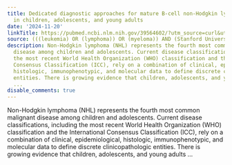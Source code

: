 ```yaml
---
title: Dedicated diagnostic approaches for mature B-cell non-Hodgkin lymphomas occurring
  in children, adolescents, and young adults
date: '2024-11-20'
linkTitle: https://pubmed.ncbi.nlm.nih.gov/39564602/?utm_source=curl&utm_medium=rss&utm_campaign=pubmed-2&utm_content=1Rkszs2HVZ2RHP33OibaNFew6VK-LzjJWTD4GwmLlk8B-wCceh&fc=20220923065203&ff=20241120172114&v=2.18.0.post9+e462414
source: (((leukemia) OR (lymphoma)) OR (myeloma)) AND (Stanford University[Affiliation])
description: Non-Hodgkin lymphoma (NHL) represents the fourth most common malignant
  disease among children and adolescents. Current disease classifications, including
  the most recent World Health Organization (WHO) classification and the International
  Consensus Classification (ICC), rely on a combination of clinical, epidemiological,
  histologic, immunophenotypic, and molecular data to define discrete clinicopathologic
  entities. There is growing evidence that children, adolescents, and young adults
  ...
disable_comments: true
---
```

Non-Hodgkin lymphoma (NHL) represents the fourth most common malignant disease among children and adolescents. Current disease classifications, including the most recent World Health Organization (WHO) classification and the International Consensus Classification (ICC), rely on a combination of clinical, epidemiological, histologic, immunophenotypic, and molecular data to define discrete clinicopathologic entities. There is growing evidence that children, adolescents, and young adults ...